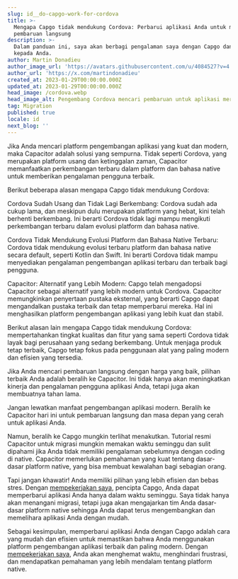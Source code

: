 ```yaml
---
slug: id__do-capgo-work-for-cordova
title: >-
  Mengapa Capgo tidak mendukung Cordova: Perbarui aplikasi Anda untuk mengakses
  pembaruan langsung
description: >-
  Dalam panduan ini, saya akan berbagi pengalaman saya dengan Capgo dan Cordova
  kepada Anda.
author: Martin Donadieu
author_image_url: 'https://avatars.githubusercontent.com/u/4084527?v=4'
author_url: 'https://x.com/martindonadieu'
created_at: 2023-01-29T00:00:00.000Z
updated_at: 2023-01-29T00:00:00.000Z
head_image: /cordova.webp
head_image_alt: Pengembang Cordova mencari pembaruan untuk aplikasi mereka
tag: Migration
published: true
locale: id
next_blog: ''
---
```


Jika Anda mencari platform pengembangan aplikasi yang kuat dan modern, maka Capacitor adalah solusi yang sempurna. Tidak seperti Cordova, yang merupakan platform usang dan ketinggalan zaman, Capacitor memanfaatkan perkembangan terbaru dalam platform dan bahasa native untuk memberikan pengalaman pengguna terbaik.

Berikut beberapa alasan mengapa Capgo tidak mendukung Cordova:

Cordova Sudah Usang dan Tidak Lagi Berkembang: Cordova sudah ada cukup lama, dan meskipun dulu merupakan platform yang hebat, kini telah berhenti berkembang. Ini berarti Cordova tidak lagi mampu mengikuti perkembangan terbaru dalam evolusi platform dan bahasa native.

Cordova Tidak Mendukung Evolusi Platform dan Bahasa Native Terbaru: Cordova tidak mendukung evolusi terbaru platform dan bahasa native secara default, seperti Kotlin dan Swift. Ini berarti Cordova tidak mampu menyediakan pengalaman pengembangan aplikasi terbaru dan terbaik bagi pengguna.

Capacitor: Alternatif yang Lebih Modern: Capgo telah mengadopsi Capacitor sebagai alternatif yang lebih modern untuk Cordova. Capacitor memungkinkan penyertaan pustaka eksternal, yang berarti Capgo dapat mengandalkan pustaka terbaik dan tetap memperbarui mereka. Hal ini menghasilkan platform pengembangan aplikasi yang lebih kuat dan stabil.

Berikut alasan lain mengapa Capgo tidak mendukung Cordova: mempertahankan tingkat kualitas dan fitur yang sama seperti Cordova tidak layak bagi perusahaan yang sedang berkembang. Untuk menjaga produk tetap terbaik, Capgo tetap fokus pada penggunaan alat yang paling modern dan efisien yang tersedia.

Jika Anda mencari pembaruan langsung dengan harga yang baik, pilihan terbaik Anda adalah beralih ke Capacitor. Ini tidak hanya akan meningkatkan kinerja dan pengalaman pengguna aplikasi Anda, tetapi juga akan membuatnya tahan lama.

Jangan lewatkan manfaat pengembangan aplikasi modern. Beralih ke Capacitor hari ini untuk pembaruan langsung dan masa depan yang cerah untuk aplikasi Anda.

Namun, beralih ke Capgo mungkin terlihat menakutkan. Tutorial resmi Capacitor untuk migrasi mungkin memakan waktu seminggu dan sulit dipahami jika Anda tidak memiliki pengalaman sebelumnya dengan coding di native. Capacitor memerlukan pemahaman yang kuat tentang dasar-dasar platform native, yang bisa membuat kewalahan bagi sebagian orang.

Tapi jangan khawatir! Anda memiliki pilihan yang lebih efisien dan bebas stres. Dengan [mempekerjakan saya](https://calcom/martindonadieu/convert-your-cordova-app-to-capacitor/), pencipta Capgo, Anda dapat memperbarui aplikasi Anda hanya dalam waktu seminggu. Saya tidak hanya akan menangani migrasi, tetapi juga akan mengajarkan tim Anda dasar-dasar platform native sehingga Anda dapat terus mengembangkan dan memelihara aplikasi Anda dengan mudah.

Sebagai kesimpulan, memperbarui aplikasi Anda dengan Capgo adalah cara yang mudah dan efisien untuk memastikan bahwa Anda menggunakan platform pengembangan aplikasi terbaik dan paling modern. Dengan [mempekerjakan saya](https://calcom/martindonadieu/convert-your-cordova-app-to-capacitor/), Anda akan menghemat waktu, menghindari frustrasi, dan mendapatkan pemahaman yang lebih mendalam tentang platform native.
